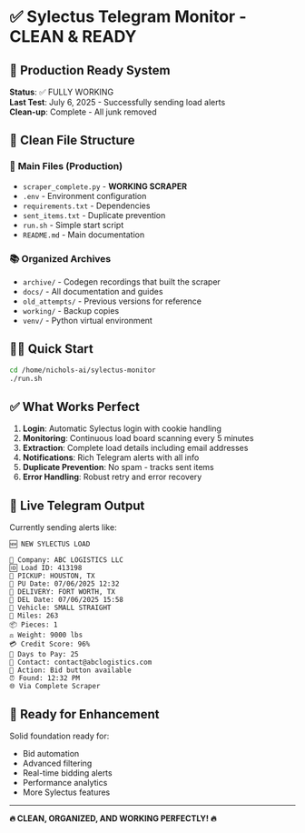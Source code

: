 # ✅ Sylectus Telegram Monitor - CLEAN & READY

## 🎯 Production Ready System

**Status**: ✅ FULLY WORKING  
**Last Test**: July 6, 2025 - Successfully sending load alerts  
**Clean-up**: Complete - All junk removed

## 📁 Clean File Structure

### 🚀 **Main Files (Production)**
- `scraper_complete.py` - **WORKING SCRAPER** 
- `.env` - Environment configuration
- `requirements.txt` - Dependencies
- `sent_items.txt` - Duplicate prevention
- `run.sh` - Simple start script
- `README.md` - Main documentation

### 📚 **Organized Archives**
- `archive/` - Codegen recordings that built the scraper
- `docs/` - All documentation and guides  
- `old_attempts/` - Previous versions for reference
- `working/` - Backup copies
- `venv/` - Python virtual environment

## 🏃‍♂️ **Quick Start**

```bash
cd /home/nichols-ai/sylectus-monitor
./run.sh
```

## ✅ **What Works Perfect**

1. **Login**: Automatic Sylectus login with cookie handling
2. **Monitoring**: Continuous load board scanning every 5 minutes  
3. **Extraction**: Complete load details including email addresses
4. **Notifications**: Rich Telegram alerts with all info
5. **Duplicate Prevention**: No spam - tracks sent items
6. **Error Handling**: Robust retry and error recovery

## 📱 **Live Telegram Output**

Currently sending alerts like:
```
🆕 NEW SYLECTUS LOAD

🏢 Company: ABC LOGISTICS LLC
🆔 Load ID: 413198
📍 PICKUP: HOUSTON, TX
📅 PU Date: 07/06/2025 12:32
📍 DELIVERY: FORT WORTH, TX  
📅 DEL Date: 07/06/2025 15:58
🚐 Vehicle: SMALL STRAIGHT
📏 Miles: 263
📦 Pieces: 1
⚖️ Weight: 9000 lbs
💳 Credit Score: 96%
📅 Days to Pay: 25
📧 Contact: contact@abclogistics.com
🎯 Action: Bid button available
⏰ Found: 12:32 PM
🌐 Via Complete Scraper
```

## 🎯 **Ready for Enhancement**

Solid foundation ready for:
- Bid automation
- Advanced filtering  
- Real-time bidding alerts
- Performance analytics
- More Sylectus features

---

**🔥 CLEAN, ORGANIZED, AND WORKING PERFECTLY! 🔥**